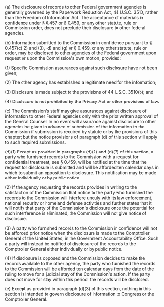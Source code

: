 (a) The disclosure of records to other Federal government agencies is generally governed by the Paperwork Reduction Act, 44 U.S.C. 3510, rather than the Freedom of Information Act. The acceptance of materials in confidence under § 0.457 or § 0.459, or any other statute, rule or Commission order, does not preclude their disclosure to other federal agencies.

(b) Information submitted to the Commission in confidence pursuant to § 0.457(c)(2) and (3), (d) and (g) or § 0.459, or any other statute, rule or order, may be disclosed to other agencies of the Federal government upon request or upon the Commission's own motion, provided:

(1) Specific Commission assurances against such disclosure have not been given;

(2) The other agency has established a legitimate need for the information;

(3) Disclosure is made subject to the provisions of 44 U.S.C. 3510(b); and

(4) Disclosure is not prohibited by the Privacy Act or other provisions of law.

(c) The Commission's staff may give assurances against disclosure of information to other Federal agencies only with the prior written approval of the General Counsel. In no event will assurance against disclosure to other agencies be given in advance of submission of the information to the Commission if submission is required by statute or by the provisions of this chapter; but the notice provisions of paragraph (d) of this section will apply to such required submissions.

(d)(1) Except as provided in paragraphs (d)(2) and (d)(3) of this section, a party who furnished records to the Commission with a request for confidential treatment, see § 0.459, will be notified at the time that the request for disclosure is submitted and will be afforded ten calendar days in which to submit an opposition to disclosure. This notification may be made either individually or by public notice.

(2) If the agency requesting the records provides in writing to the satisfaction of the Commission that notice to the party who furnished the records to the Commission will interfere unduly with its law enforcement, national security or homeland defense activities and further states that it will notify that party of the Commission's disclosure once the potential for such interference is eliminated, the Commission will not give notice of disclosure.

(3) A party who furnished records to the Commission in confidence will not be afforded prior notice when the disclosure is made to the Comptroller General of the United States, in the Government Accountability Office. Such a party will instead be notified of disclosure of the records to the Comptroller General either individually or by public notice.

(4) If disclosure is opposed and the Commission decides to make the records available to the other agency, the party who furnished the records to the Commission will be afforded ten calendar days from the date of the ruling to move for a judicial stay of the Commission's action. If the party does not move for stay within this period, the records will be disclosed.

(e) Except as provided in paragraph (d)(3) of this section, nothing in this section is intended to govern disclosure of information to Congress or the Comptroller General.

